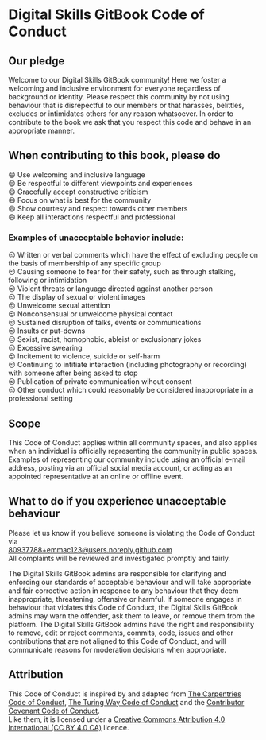 # Digital Skills GitBook Code of Conduct

## Our pledge

Welcome to our Digital Skills GitBook community! Here we foster a welcoming 
and inclusive environment for everyone regardless of background or identity.
Please respect this community by not using behaviour that is disrepectful 
to our members or that harasses, belittles, excludes or intimidates others
for any reason whatsoever. In order to contribute to the book we ask that you 
respect this code and behave in an appropriate manner.

## When contributing to this book, please do

:smile: Use welcoming and inclusive language  
:smile: Be respectful to different viewpoints and experiences  
:smile: Gracefully accept constructive criticism  
:smile: Focus on what is best for the community  
:smile: Show courtesy and respect towards other members  
:smile: Keep all interactions respectful and professional  

### Examples of unacceptable behavior include:

:unamused: Written or verbal comments which have the effect of excluding people on the basis 
of membership of any specific group  
:unamused: Causing someone to fear for their safety, such as through stalking, following 
or intimidation  
:unamused: Violent threats or language directed against another person  
:unamused: The display of sexual or violent images  
:unamused: Unwelcome sexual attention  
:unamused: Nonconsensual or unwelcome physical contact  
:unamused: Sustained disruption of talks, events or communications  
:unamused: Insults or put-downs  
:unamused: Sexist, racist, homophobic, ableist or exclusionary jokes  
:unamused: Excessive swearing  
:unamused: Incitement to violence, suicide or self-harm  
:unamused: Continuing to intitiate interaction (including photography or recording) with someone
after being asked to stop  
:unamused: Publication of private communication wihout consent  
:unamused: Other conduct which could reasonably be considered inappropriate in a
  professional setting  

## Scope

This Code of Conduct applies within all community spaces, and also applies when
an individual is officially representing the community in public spaces.
Examples of representing our community include using an official e-mail address,
posting via an official social media account, or acting as an appointed
representative at an online or offline event.

## What to do if you experience unacceptable behaviour

Please let us know if you believe someone is violating the Code of Conduct via  
 <80937788+emmac123@users.noreply.github.com>  
All complaints will be reviewed and investigated promptly and fairly.

The Digital Skills GitBook admins are responsible for clarifying and enforcing our 
standards of acceptable behaviour and will take appropriate and fair corrective action
in responce to any behaviour that they deem inappropriate, threatening, offensive or
harmful. If someone engages in behaviour that violates this Code of Conduct, the 
Digital Skills GitBook admins may warn the offender, ask them to leave, 
or remove them from the platform.
The Digital Skills GitBook admins have the right and responsibility to remove, edit 
or reject comments, commits, code, issues and other contributions
that are not aligned to this Code of Conduct, and will communicate 
reasons for moderation decisions when appropriate.

## Attribution

This Code of Conduct is inspired by and adapted from [The Carpentries Code of Conduct](https://docs.carpentries.org/topic_folders/policies/code-of-conduct.html),
[The Turing Way Code of Conduct](https://the-turing-way.netlify.app/community-handbook/coc.html)
and the [Contributor Covenant Code of Conduct](https://www.contributor-covenant.org/version/2/0/code_of_conduct.html).   
Like them, it is licensed under a [Creative Commons Attribution 4.0 International (CC BY 4.0 CA)](https://creativecommons.org/licenses/by/4.0/) licence. 

